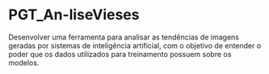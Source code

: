 # PGT_An-liseVieses
Desenvolver uma ferramenta para analisar as tendências de imagens geradas por sistemas de inteligência artificial, com o objetivo de entender o poder que os dados utilizados para treinamento possuem sobre os modelos.

